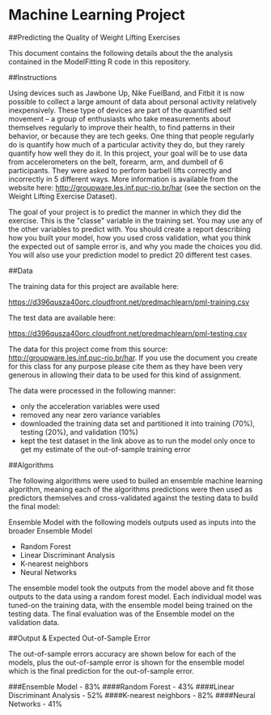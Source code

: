 # Machine Learning Project
##Predicting the Quality of Weight Lifting Exercises

This document contains the following details about the the analysis contained in the ModelFitting R code in this repository.

##Instructions

Using devices such as Jawbone Up, Nike FuelBand, and Fitbit it is now possible to collect a large amount of data about personal activity relatively inexpensively. These type of devices are part of the quantified self movement – a group of enthusiasts who take measurements about themselves regularly to improve their health, to find patterns in their behavior, or because they are tech geeks. One thing that people regularly do is quantify how much of a particular activity they do, but they rarely quantify how well they do it. In this project, your goal will be to use data from accelerometers on the belt, forearm, arm, and dumbell of 6 participants. They were asked to perform barbell lifts correctly and incorrectly in 5 different ways. More information is available from the website here: http://groupware.les.inf.puc-rio.br/har (see the section on the Weight Lifting Exercise Dataset). 

The goal of your project is to predict the manner in which they did the exercise. This is the "classe" variable in the training set. You may use any of the other variables to predict with. You should create a report describing how you built your model, how you used cross validation, what you think the expected out of sample error is, and why you made the choices you did. You will also use your prediction model to predict 20 different test cases. 

##Data

The training data for this project are available here: 

https://d396qusza40orc.cloudfront.net/predmachlearn/pml-training.csv

The test data are available here: 

https://d396qusza40orc.cloudfront.net/predmachlearn/pml-testing.csv

The data for this project come from this source: http://groupware.les.inf.puc-rio.br/har. If you use the document you create for this class for any purpose please cite them as they have been very generous in allowing their data to be used for this kind of assignment. 

The data were processed in the following manner:
- only the acceleration variables were used
- removed any near zero variance variables
- downloaded the training data set and partitioned it into training (70%), testing (20%), and validation (10%)
- kept the test dataset in the link above as to run the model only once to get my estimate of the out-of-sample training error

##Algorithms

The following algorithms were used to builed an ensemble machine learning algorithm, meaning each of the algorithms predictions were then used as predictors themselves and cross-validated against the testing data to build the final model:

Ensemble Model with the following models outputs used as inputs into the broader Ensemble Model
- Random Forest
- Linear Discriminant Analysis
- K-nearest neighbors
- Neural Networks

The ensemble model took the outputs from the model above and fit those outputs to the data using a random forest model. Each individual model was tuned-on the training data, with the ensemble model being trained on the testing data.  The final evaluation was of the Ensemble model on the validation data.

##Output & Expected Out-of-Sample Error

The out-of-sample errors accuracy are shown below for each of the models, plus the out-of-sample error is shown for the ensemble model which is the final prediction for the out-of-sample error.

###Ensemble Model - 83% 
####Random Forest - 43% 
####Linear Discriminant Analysis - 52%
####K-nearest neighbors - 82%
####Neural Networks - 41%

